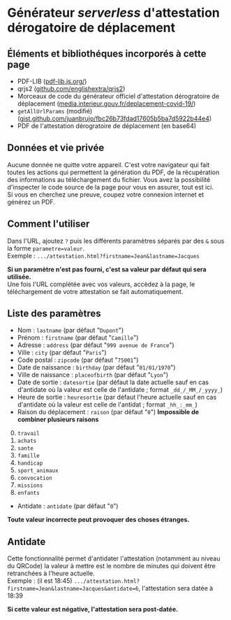 Générateur _serverless_ d'attestation dérogatoire de déplacement
================================================================

Éléments et bibliothéques incorporés à cette page
-------------------------------------------------

*   PDF-LIB ([pdf-lib.js.org/](https://pdf-lib.js.org/))
*   qrjs2 ([github.com/englishextra/qrjs2](https://github.com/englishextra/qrjs2))
*   Morceaux de code du générateur officiel d'attestation dérogratoire de déplacement ([media.interieur.gouv.fr/deplacement-covid-19/](https://media.interieur.gouv.fr/deplacement-covid-19/))
*   `getAllUrlParams` (modifié) ([gist.github.com/juanbrujo/fbc26b73fdad17605b5ba7d5922b44e4](https://gist.github.com/juanbrujo/fbc26b73fdad17605b5ba7d5922b44e4))
*   PDF de l'attestation dérogratoire de déplacement (en base64)

Données et vie privée
---------------------

Aucune donnée ne quitte votre appareil. C'est votre navigateur qui fait toutes les actions qui permettent la génération du PDF, de la récupération des informations au téléchargement du fichier. Vous avez la possibilité d'inspecter le code source de la page pour vous en assurer, tout est ici.  
Si vous en cherchez une preuve, coupez votre connexion internet et générez un PDF.

Comment l'utiliser
------------------

Dans l'URL, ajoutez `?` puis les différents paramètres séparés par des `&` sous la forme `parametre=valeur`.  
Exemple : `.../attestation.html?firstname=Jean&lastname=Jacques`

**Si un paramètre n'est pas fourni, c'est sa valeur par défaut qui sera utilisée.**  
Une fois l'URL complétée avec vos valeurs, accèdez à la page, le téléchargement de votre attestation se fait automatiquement.

Liste des paramètres
--------------------

*   Nom : `lastname` (par défaut "`Dupont`")
*   Prénom : `firstname` (par défaut "`Camille`")
*   Adresse : `address` (par défaut "`999 avenue de France`")
*   Ville : `city` (par défaut "`Paris`")
*   Code postal : `zipcode` (par défaut "`75001`")
*   Date de naissance : `birthday` (par défaut "`01/01/1970`")
*   Ville de naissance : `placeofbirth` (par défaut "`Lyon`")
*   Date de sortie : `datesortie` (par défaut la date actuelle sauf en cas d'antidate où la valeur est celle de l'antidate ; format `_dd_/_MM_/_yyyy_`)
*   Heure de sortie : `heuresortie` (par défaut l'heure actuelle sauf en cas d'antidate où la valeur est celle de l'antidat ; format `_hh_:_mm_`)
*   Raison du déplacement : `raison` (par défaut "`0`") **Impossible de combiner plusieurs raisons**

0.  `travail`
1.  `achats`
2.  `sante`
3.  `famille`
4.  `handicap`
5.  `sport_animaux`
6.  `convocation`
7.  `missions`
8.  `enfants`

*   Antidate : `antidate` (par défaut "`0`")

**Toute valeur incorrecte peut provoquer des choses étranges.**

Antidate
--------

Cette fonctionnalité permet d'antidater l'attestation (notamment au niveau du QRCode) la valeur à mettre est le nombre de minutes qui doivent être retranchées à l'heure actuelle.  
Exemple : (il est 18:45) `.../attestation.html?firstname=Jean&lastname=Jacques&antidate=6`, l'attestation sera datée à 18:39

**Si cette valeur est négative, l'attestation sera post-datée.**
